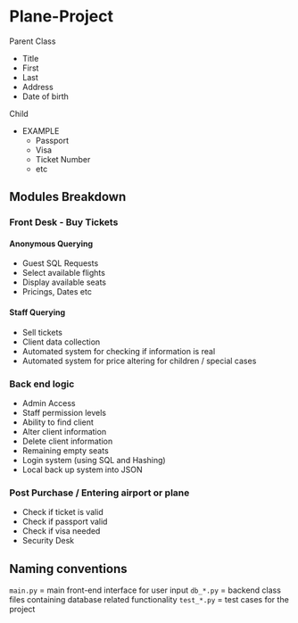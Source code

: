 # Plane-Project

Parent Class

- Title
- First
- Last
- Address
- Date of birth

Child

- EXAMPLE
  - Passport
  - Visa
  - Ticket Number
  - etc

## Modules Breakdown

### Front Desk - Buy Tickets

#### Anonymous Querying

- Guest SQL Requests
- Select available flights
- Display available seats
- Pricings, Dates etc

#### Staff Querying

- Sell tickets
- Client data collection
- Automated system for checking if information is real
- Automated system for price altering for children / special cases

### Back end logic

- Admin Access
- Staff permission levels
- Ability to find client
- Alter client information
- Delete client information
- Remaining empty seats
- Login system (using SQL and Hashing)
- Local back up system into JSON

### Post Purchase / Entering airport or plane

- Check if ticket is valid
- Check if passport valid
- Check if visa needed
- Security Desk

## Naming conventions

`main.py` = main front-end interface for user input
`db_*.py` = backend class files containing database related functionality
`test_*.py` = test cases for the project
